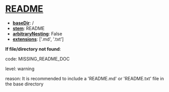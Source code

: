 # [README](./psychDS-docs/objects/files/README.md "Human-readable file describing the project and dataset in detail. This is an OPTIONAL file, and only one README file should appear in dataset.")

- [**baseDir**](./psychDS-docs/meta/defs/baseDir.md "Name of the directory under which the file object is expected to appear."): /
- [**stem**](./psychDS-docs/meta/defs/stem.md "Portion of the filename which excludes the extension."): README
- [**arbitraryNesting**](./psychDS-docs/meta/defs/arbitraryNesting.md "Indicator for whether a given file object is allowed to be nested within an arbitrary number of subdirectories."): False
- [**extensions**](./psychDS-docs/meta/defs/extensions.md "Extension of current file including initial dot"): ['.md', '.txt']

**If file/directory not found**:

code: MISSING_README_DOC

level: warning

reason: It is recommended to include a 'README.md' or 'README.txt' file in the base directory